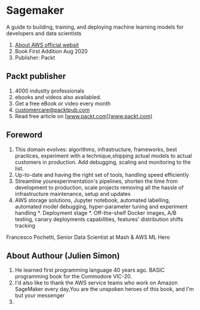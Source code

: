 # Sagemaker
A guide to building, training, and deploying machine learning models for developers and data scientists
1) [About AWS official websit](https://aws.amazon.com/sagemaker/)
2) Book First Addition Aug 2020
3) Publisher: Packt

## Packt publisher
1) 4000 industty professionals
2) ebooks and videos also availabled.
3) Get a free eBook or video every month
4) customercare@packtpub.com
5) Read free article on [www.packt.com](www.packt.com)

## Foreword
1)  This domain evolves: algorithms, infrastructure, frameworks, best practices, experiment with a technique,shipping actual models to actual
customers in production. Add debugging, scaling and monitoring to the list.
2) Up-to-date and having the right set of tools, handling speed efficiently
3) Streamline yourexperimentation's pipelines, shorten the time from development to production, scale projects removing all the hassle of infrastructure maintenance, setup and updates
4) AWS storage solutions, Jupyter notebook, automated labelling, automated model debugging, hyper-parameter tuning and experiment handling
  *. Deployment stage
    *. Off-the-shelf Docker images, A/B testing, canary deployments capabilities, features' distribution shifts tracking

Francesco Pochetti,
Senior Data Scientist at Mash & AWS ML Hero

## About Authour (Julien Simon)
1) He learned first programming language 40 years ago. BASIC programming book for the Commodore VIC-20.
2) I'd also like to thank the AWS service teams who work on Amazon SageMaker every day,You are the unspoken heroes of this book, and I'm but your messenger
3) 
